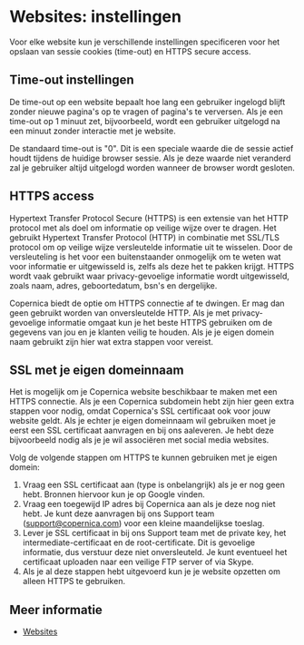# Websites: instellingen

Voor elke website kun je verschillende instellingen specificeren voor 
het opslaan van sessie cookies (time-out) en HTTPS secure access.

## Time-out instellingen

De time-out op een website bepaalt hoe lang een gebruiker ingelogd blijft 
zonder nieuwe pagina's op te vragen of pagina's te verversen. Als je een 
time-out op 1 minuut zet, bijvoorbeeld, wordt een gebruiker uitgelogd na 
een minuut zonder interactie met je website. 

De standaard time-out is "0". Dit is een speciale waarde die de sessie 
actief houdt tijdens de huidige browser sessie. Als je deze waarde niet 
veranderd zal je gebruiker altijd uitgelogd worden wanneer de browser wordt 
gesloten.

## HTTPS access

Hypertext Transfer Protocol Secure (HTTPS) is een extensie van het HTTP 
protocol met als doel om informatie op veilige wijze over te dragen. 
Het gebruikt Hypertext Transfer Protocol (HTTP) in combinatie met SSL/TLS 
protocol om op veilige wijze versleutelde informatie uit te wisselen. 
Door de versleuteling is het voor een buitenstaander onmogelijk om te weten 
wat voor informatie er uitgewisseld is, zelfs als deze het te pakken krijgt. 
HTTPS wordt vaak gebruikt waar privacy-gevoelige informatie wordt uitgewisseld, 
zoals naam, adres, geboortedatum, bsn's en dergelijke.

Copernica biedt de optie om HTTPS connectie af te dwingen. Er mag dan 
geen gebruikt worden van onversleutelde HTTP. Als je met privacy-gevoelige 
informatie omgaat kun je het beste HTTPS gebruiken om de gegevens van jou 
en je klanten veilig te houden. Als je je eigen domein naam gebruikt 
zijn hier wat extra stappen voor vereist.

## SSL met je eigen domeinnaam

Het is mogelijk om je Copernica website beschikbaar te maken met een HTTPS 
connectie. Als je een Copernica subdomein hebt zijn hier geen extra 
stappen voor nodig, omdat Copernica's SSL certificaat ook voor jouw 
website geldt. Als je echter je eigen domeinnaam wil gebruiken moet je 
eerst een SSL certificaat aanvragen en bij ons aaleveren. Je hebt deze 
bijvoorbeeld nodig als je je wil associëren met social media websites.

Volg de volgende stappen om HTTPS te kunnen gebruiken met je eigen domein:

1. Vraag een SSL certificaat aan (type is onbelangrijk) als je er nog geen hebt. 
Bronnen hiervoor kun je op Google vinden.
2. Vraag een toegewijd IP adres bij Copernica aan als je deze nog niet 
hebt. Je kunt deze aanvragen bij ons Support team (support@copernica.com) 
voor een kleine maandelijkse toeslag.
3. Lever je SSL certificaat in bij ons Support team met de private key, het 
intermediate-certificaat en de root-certificate. Dit is gevoelige informatie, 
dus verstuur deze niet onversleuteld. Je kunt eventueel het certificaat 
uploaden naar een veilige FTP server of via Skype.
4. Als je al deze stappen hebt uitgevoerd kun je je website opzetten om 
alleen HTTPS te gebruiken.

## Meer informatie

* [Websites](./websites)
